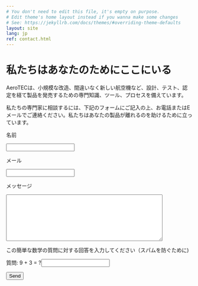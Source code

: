 ```yaml
---
# You don't need to edit this file, it's empty on purpose.
# Edit theme's home layout instead if you wanna make some changes
# See: https://jekyllrb.com/docs/themes/#overriding-theme-defaults
layout: site
lang: jp
ref: contact.html
---
```


# 私たちはあなたのためにここにいる

AeroTECは、小規模な改造、間違いなく新しい航空機など、設計、テスト、認定を経て製品を発売するための専門知識、ツール、プロセスを備えています。

私たちの専門家に相談するには、下記のフォームにご記入の上、お電話またはEメールでご連絡ください。私たちはあなたの製品が離れるのを助けるために立っています。

<span>名前</span>

<input class="contact" type="text" name="your_name" value="" />

<span>メール</span>

<input class="contact" type="text" name="your_email" value="" />

<span>メッセージ</span>

<textarea class="contact textarea" rows="8" cols="50" name="your_message"></textarea></p>

この簡単な数学の質問に対する回答を入力してください（スパムを防ぐために)

<span>質問: 9 + 3 = ?</span><input type="text" name="user_answer" class="contact" /><input type="hidden" name="answer" value="4d76fe9775" />

<input class="submit" type="submit" name="contact_submitted" value="Send" /><!--close form_settings-->
